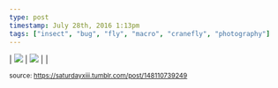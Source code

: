 ```yaml
---
type: post
timestamp: July 28th, 2016 1:13pm
tags: ["insect", "bug", "fly", "macro", "cranefly", "photography"]
---
```


 | <img src="https://saturdayxiii.github.io/media/148110739249_1.jpg"/> | <img src="https://saturdayxiii.github.io/media/148110739249_2.jpg"/> |  | 
      
      
  
<small>source: https://saturdayxiii.tumblr.com/post/148110739249</small>